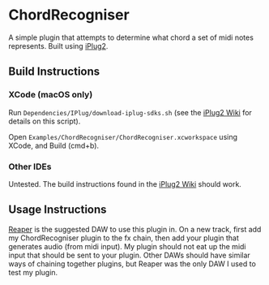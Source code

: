 # ChordRecogniser
A simple plugin that attempts to determine what chord a set of midi notes represents. Built using [iPlug2](https://github.com/iPlug2/iPlug2).
## Build Instructions
### XCode (macOS only)
Run `Dependencies/IPlug/download-iplug-sdks.sh` (see the [iPlug2 Wiki](https://github.com/iPlug2/iPlug2/wiki) for details on this script).

Open `Examples/ChordRecogniser/ChordRecogniser.xcworkspace` using XCode, and Build (cmd+b). 
### Other IDEs
Untested. The build instructions found in the [iPlug2 Wiki](https://github.com/iPlug2/iPlug2/wiki) should work.
## Usage Instructions
[Reaper](https://www.reaper.fm) is the suggested DAW to use this plugin in. On a new track, first add my ChordRecogniser plugin to the fx chain, then add your plugin that generates audio (from midi input). My plugin should not eat up the midi input that should be sent to your plugin. Other DAWs should have similar ways of chaining together plugins, but Reaper was the only DAW I used to test my plugin.
